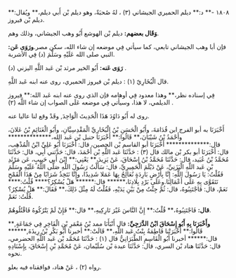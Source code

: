 ١٨٠٨ -** د:** ديلم الحميري الجيشاني (٣) ، لهُ صُحبَةٌ، وهو ديلم بْن أَبي ديلم،** ويُقال:** ديلم بْن فيروز.

**وَقَال بعضهم:** ديلم بْن الهوشع أَبُو وهب الجيشاني، وذلك وهم.

فإن أبا وهب الجيشاني تابعي، كما سيأتي فِي موضعه إن شاء الله، سكن مصر.**ورَوَى عَن:** النبي صلى الله عَلَيْهِ وسَلَّمَ (د) فِي الأشربة.

**رَوَى عَنه:** أَبُو الخير مرثد بْن عَبد اللَّهِ اليزني (د) .

قال الْبُخَارِيّ (١) : ديلم بْن فيروز الحميري، روى عنه ابنه عَبد اللَّهِ.

فِي إسناده نظر،** وهذا معدود فِي أوهامه فإن الذي روى عنه ابنه عَبد الله:** فيروز الديلمي، لا هذا، وسيأتي فِي موضعه عَلَى الصواب إن شاء اللَّه (٢) .

روى له أَبُو دَاوُدَ هَذَا الْحَدِيثَ الْوَاحِدَ, وقَدْ وقع لنا عاليا عنه.

أَخْبَرَنَا به أبو الفرج ابن قُدَامَةَ، وأَبُو الْحَسَنِ بْنُ الْبُخَارِيِّ الْمَقْدِسِيَّانِ، وأَبُو الْغَنَائِمِ بْنُ عَلانَ، وأَحْمَدُ بْنُ شَيْبَانَ،** قَالُوا:** أَخْبَرَنَا حنبل بْن عَبد الله،************** قال:************** أَخْبَرَنَا أبو القاسم بْن الحصين، قال: أَخْبَرَنَا أَبُو عَلِيِّ ابْنُ الْمُذْهِب، قال: أَخْبَرَنَا أبو بكر بْن مالك قال (٣) : حَدَّثَنَا عَبد اللَّهِ بْن أَحْمَدَ، قال: حَدَّثني أَبِي، قال: حَدَّثَنَا مُحَمَّدُ بْنُ عُبَيد، قال: حَدَّثَنَا مُحَمَّدُ بْنُ إِسْحَاقَ، عَنْ يَزِيدَ،** يَعْنِي:** ابْنَ أَبي حَبِيبٍ، عَن مَرْثَدِ بْنِ عَبد اللَّهِ الْيَزَنِيِّ، عَنْ دَيْلَمَ الْحَمِيرِيِّ، قال: سَأَلْتُ رَسُولَ اللَّهِ صَلَّى اللَّهُ عَلَيْهِ وسَلَّمَ فَقُلْتُ: يَا رَسُولَ اللَّهِ: إِنَّا بِأَرْضٍ بَارِدَةٍ نُعَالِجُ بِهَا عَمَلا شَدِيدًا، وإِنَّا نَتَخِذُ شَرَابًا مِنْ هَذَا الْقَمْحِ نَتَقَوَّى بِهِ عَلَى أَعْمَالِنَا.وعَلَى بَرْدِ بِلادِنَا،****** قال:****** هَلْ يُسْكِرُ؟**** قُلْتُ:**** نَعَمْ، قال: فَاجْتَنِبُوهُ، قال: ثُمَّ جِئْتُ مِنْ بَيْنِ يَدَيْهِ، فَقُلْتُ لَهُ مِثْلَ ذَلِكَ،** فَقَالَ:** هَلْ يُسْكِرُ؟ قُلْتُ: نَعَمْ.

**قال:** فَاجْتَنِبُوهُ،** قُلْتُ:** إِنَّ النَّاسَ غَيْرَ تَارِكِيهِ،** قال:** فَإِنْ لَمْ يَتْرُكُوهُ فَاقْتُلُوهُمْ.

**وأَخْبَرَنَا بِهِ أَبُو إِسْحَاقَ ابْنُ الدَّرَجِيِّ:** قال أَنْبَأَنَا ممد بْنُ مَعْمَرِ بْنِ الْفَاخِرِ فِي جَمَاعَةٍ,** قَالُوا:** أَخْبَرَتْنا فَاطِمَةُ بِنْتُ عَبد اللَّهِ،** قَالَتْ:** أخبرنا أَبُو بَكْرِ بْنُ رِيذَةَ,****** قال:****** أخبرنا أَبُو الْقَاسِمِ الطَّبَرَانِيُّ قال (١) : حَدَّثَنَا مُحَمَّد بْن عَبد اللَّهِ الحضرمي، قال: حَدَّثَنَا هناد بْن السري، قال: حَدَّثَنَا عبدة بْن سُلَيْمان، عَنْ مُحَمَّدِ بْنِ إِسْحَاقَ، بِإِسْنَادِهِ نحوه.

رواه (٢) ، عَنْ هناد، فوافقناه فيه بعلو.
